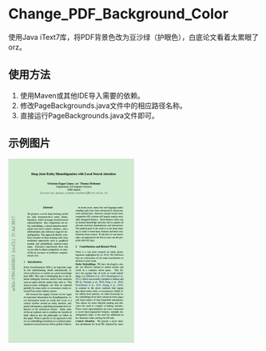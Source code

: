 # Change_PDF_Background_Color
使用Java iText7库，将PDF背景色改为豆沙绿（护眼色），白底论文看着太累眼了orz。

## 使用方法
1. 使用Maven或其他IDE导入需要的依赖。
2. 修改PageBackgrounds.java文件中的相应路径名称。
3. 直接运行PageBackgrounds.java文件即可。

## 示例图片
<img src="https://github.com/renli1024/Change_PDF_Background_Color/blob/master/Example.png" width = 50% height = 50%/>

